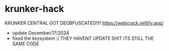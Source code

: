 # krunker-hack
KRUNKER CENTRAL GOT DEOBFUSCATED!!!! https://webcrack.netlify.app/

* update December/17/2024
* fixed the keysystem :(
THEY HAVENT UPDATE SHIT ITS STILL THE SAME CODE
